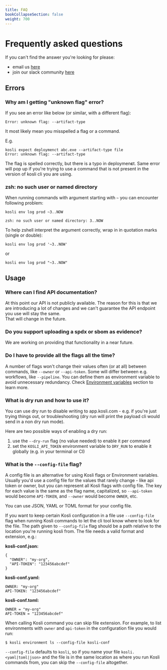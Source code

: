 ```yaml
---
title: FAQ
bookCollapseSection: false
weight: 700
---
```


# Frequently asked questions

If you can't find the answer you're looking for please:

* email us [here](mailto:info@kosli.com)
* join our slack community [here](https://join.slack.com/t/koslicommunity/shared_invite/zt-1dlchm3s7-DEP6TKjP3Mr58OZVB3hCBw)

## Errors

### Why am I getting "unknown flag" error?

If you see an error like below (or similar, with a different flag):
```
Error: unknown flag: --artifact-type
```
It most likely mean you misspelled a flag or a command.

E.g.
```
kosli expect deploymenct abc.exe --artifact-type file
Error: unknown flag: --artifact-type
```

The flag is spelled correctly, but there is a typo in deploymen**c**t.
Same error will pop up if you're trying to use a command that is not present in the version of kosli cli you are using.

### zsh: no such user or named directory

When running commands with argument starting with `~` you can encounter following problem:

```shell {.command}
kosli env log prod ~3..NOW
```
```plaintext {.light-console}
zsh: no such user or named directory: 3..NOW
```

To help zshell interpret the argument correctly, wrap in in quotation marks (single or double): 
```shell {.command}
kosli env log prod '~3..NOW'
```
or
```shell {.command}
kosli env log prod "~3..NOW"
```

## Usage

### Where can I find API documentation?

At this point our API is not publicly available. The reason for this is that we are introducing a lot of changes and we can't guarantee the API endpoint you use will stay the same.  
That will change in the future.

### Do you support uploading a spdx or sbom as evidence?

We are working on providing that functionality in a near future.

### Do I have to provide all the flags all the time? 

A number of flags won't change their values often (or at all) between commands, like `--owner` or `--api-token`.  Some will differ between e.g. workflows, like `--pipeline`. You can define them as environment variable to avoid unnecessary redundancy. Check [Environment variables](/kosli_overview/kosli_tools/#environment-variables) section to learn more.

### What is dry run and how to use it?

You can use dry run to disable writing to app.kosli.com - e.g. if you're just trying things out, or troubleshooting (dry run will print the payload cli would send in a non dry run mode). 

Here are two possible ways of enabling a dry run:
1. use the `--dry-run` flag (no value needed) to enable it per command
1. set the `KOSLI_API_TOKEN` environment variable to `DRY_RUN` to enable it globally (e.g. in your terminal or CI)

### What is the `--config-file` flag?

A config file is an alternative for using Kosli flags or Environment variables. Usually you'd use a config file for the values that rarely change - like api token or owner, but you can represent all Kosli flags with config file. The key for each value is the same as the flag name, capitalized, so `--api-token` would become `API-TOKEN`, and `--owner` would become `OWNER`, etc. 

You can use JSON, YAML or TOML format for your config file. 

If you want to keep certain Kosli configuration in a file use `--config-file` flag when running Kosli commands to let the cli tool know where to look for the file. The path given to `--config-file` flag should be a path relative to the location you're running kosli from. The file needs a valid format and extension, e.g.:

**kosli-conf.json:**
```
{
  "OWNER": "my-org",
  "API-TOKEN": "123456abcdef"
}
```

**kosli-conf.yaml:**
```
OWNER: "my-org"
API-TOKEN: "123456abcdef"
```

**kosli-conf.toml:**
```
OWNER = "my-org"
API-TOKEN = "123456abcdef"
```

When calling Kosli command you can skip file extension. For example, to list environments with `owner` and `api-token` in the configuration file you would run:

```
$ kosli environment ls --config-file kosli-conf
```

`--config-file` defaults to `kosli`, so if you name your file `kosli.<yaml|toml|json>` and the file is in the same location as where you run Kosli commands from, you can skip the `--config-file` altogether.